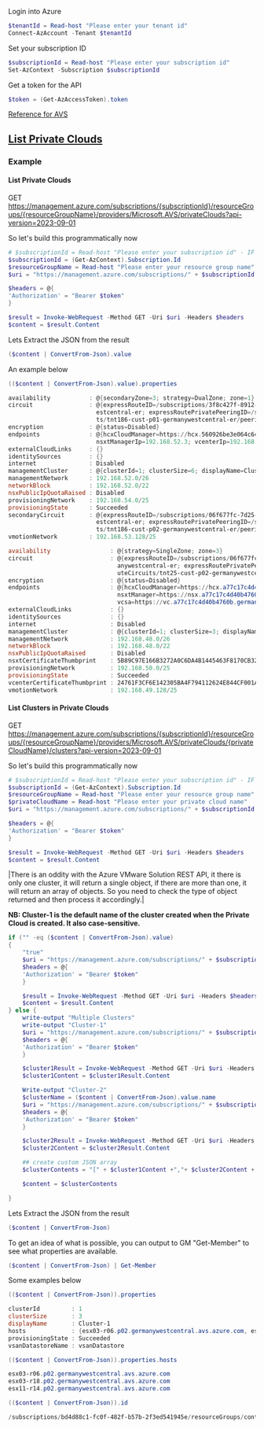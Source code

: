 Login into Azure  

```powershell
$tenantId = Read-host "Please enter your tenant id"
Connect-AzAccount -Tenant $tenantId
```

Set your subscription ID

```powershell
$subscriptionId = Read-host "Please enter your subscription id"
Set-AzContext -Subscription $subscriptionId 
```

Get a token for the API

```powershell
$token = (Get-AzAccessToken).token
```

[Reference for AVS](https://learn.microsoft.com/en-us/rest/api/avs/)

## [List Private Clouds](https://learn.microsoft.com/en-us/rest/api/avs/private-clouds/list?view=rest-avs-2023-09-01&tabs=HTTP)


### Example

#### List Private Clouds

GET https://management.azure.com/subscriptions/{subscriptionId}/resourceGroups/{resourceGroupName}/providers/Microsoft.AVS/privateClouds?api-version=2023-09-01

So let's build this programmatically now

```powershell
# $subscriptionId = Read-host "Please enter your subscription id" - IF NOT Using list_sub_login.ps1 first
$subscriptionId = (Get-AzContext).Subscription.Id
$resourceGroupName = Read-host "Please enter your resource group name"
$uri = "https://management.azure.com/subscriptions/" + $subscriptionId + "/resourceGroups/" + $resourceGroupName + "/providers/Microsoft.AVS/privateClouds?api-version=2023-09-01"

$headers = @{   
'Authorization' = "Bearer $token"
}

$result = Invoke-WebRequest -Method GET -Uri $uri -Headers $headers
$content = $result.Content
```

Lets Extract the JSON from the result

```powershell
($content | ConvertFrom-Json).value
```

An example below
```powershell
(($content | ConvertFrom-Json).value).properties
```

```powershell
availability           : @{secondaryZone=3; strategy=DualZone; zone=1}
circuit                : @{expressRouteID=/subscriptions/3f8c427f-8912-41f9-9690-c81ab88bda59/resourceGroups/tnt186-cust-p01-germanywestcentral/providers/Microsoft.Network/expressRouteCircuits/tnt186-cust-p01-germanyw 
                         estcentral-er; expressRoutePrivatePeeringID=/subscriptions/3f8c427f-8912-41f9-9690-c81ab88bda59/resourceGroups/tnt186-cust-p01-germanywestcentral/providers/Microsoft.Network/expressRouteCircui 
                         ts/tnt186-cust-p01-germanywestcentral-er/peerings/AzurePrivatePeering; primarySubnet=192.168.52.232/30; secondarySubnet=192.168.52.236/30}
encryption             : @{status=Disabled}
endpoints              : @{hcxCloudManager=https://hcx.560926be3e064c648.germanywestcentral.avs.azure.com/; hcxCloudManagerIp=192.168.52.9; nsxtManager=https://nsx.560926be3e064c648.germanywestcentral.avs.azure.com/;  
                         nsxtManagerIp=192.168.52.3; vcenterIp=192.168.52.2; vcsa=https://vc.560926be3e064c648.germanywestcentral.avs.azure.com/}
externalCloudLinks     : {}
identitySources        : {}
internet               : Disabled
managementCluster      : @{clusterId=1; clusterSize=6; displayName=Cluster-1; hosts=System.Object[]; provisioningState=Succeeded; vsanDatastoreName=vsanDatastore}
managementNetwork      : 192.168.52.0/26
networkBlock           : 192.168.52.0/22
nsxPublicIpQuotaRaised : Disabled
provisioningNetwork    : 192.168.54.0/25
provisioningState      : Succeeded
secondaryCircuit       : @{expressRouteID=/subscriptions/06f677fc-7d25-4ac5-b705-42afe8be8e27/resourceGroups/tnt186-cust-p02-germanywestcentral/providers/Microsoft.Network/expressRouteCircuits/tnt186-cust-p02-germanyw 
                         estcentral-er; expressRoutePrivatePeeringID=/subscriptions/06f677fc-7d25-4ac5-b705-42afe8be8e27/resourceGroups/tnt186-cust-p02-germanywestcentral/providers/Microsoft.Network/expressRouteCircui 
                         ts/tnt186-cust-p02-germanywestcentral-er/peerings/AzurePrivatePeering; primarySubnet=192.168.52.232/30; secondarySubnet=192.168.52.236/30}
vmotionNetwork         : 192.168.53.128/25

availability                 : @{strategy=SingleZone; zone=3}
circuit                      : @{expressRouteID=/subscriptions/06f677fc-7d25-4ac5-b705-42afe8be8e27/resourceGroups/tnt25-cust-p02-germanywestcentral/providers/Microsoft.Network/expressRouteCircuits/tnt25-cust-p02-germ 
                               anywestcentral-er; expressRoutePrivatePeeringID=/subscriptions/06f677fc-7d25-4ac5-b705-42afe8be8e27/resourceGroups/tnt25-cust-p02-germanywestcentral/providers/Microsoft.Network/expressRo 
                               uteCircuits/tnt25-cust-p02-germanywestcentral-er/peerings/AzurePrivatePeering; primarySubnet=192.168.48.232/30; secondarySubnet=192.168.48.236/30}
encryption                   : @{status=Disabled}
endpoints                    : @{hcxCloudManager=https://hcx.a77c17c4d40b4760b.germanywestcentral.avs.azure.com/; hcxCloudManagerIp=192.168.48.9;
                               nsxtManager=https://nsx.a77c17c4d40b4760b.germanywestcentral.avs.azure.com/; nsxtManagerIp=192.168.48.3; vcenterIp=192.168.48.2;
                               vcsa=https://vc.a77c17c4d40b4760b.germanywestcentral.avs.azure.com/}
externalCloudLinks           : {}
identitySources              : {}
internet                     : Disabled
managementCluster            : @{clusterId=1; clusterSize=3; displayName=Cluster-1; hosts=System.Object[]; provisioningState=Succeeded; vsanDatastoreName=vsanDatastore}
managementNetwork            : 192.168.48.0/26
networkBlock                 : 192.168.48.0/22
nsxPublicIpQuotaRaised       : Disabled
nsxtCertificateThumbprint    : 5B89C97E166B3272A0C6DA4B1445463F8170CB32
provisioningNetwork          : 192.168.50.0/25
provisioningState            : Succeeded
vcenterCertificateThumbprint : 24761F3CF6E142305BA4F794112624E844CF001A
vmotionNetwork               : 192.168.49.128/25
```

#### List Clusters in Private Clouds

GET https://management.azure.com/subscriptions/{subscriptionId}/resourceGroups/{resourceGroupName}/providers/Microsoft.AVS/privateClouds/{privateCloudName}/clusters?api-version=2023-09-01

So let's build this programmatically now

```powershell
# $subscriptionId = Read-host "Please enter your subscription id" - IF NOT Using list_sub_login.ps1 first
$subscriptionId = (Get-AzContext).Subscription.Id
$resourceGroupName = Read-host "Please enter your resource group name"
$privateCloudName = Read-host "Please enter your private cloud name"
$uri = "https://management.azure.com/subscriptions/" + $subscriptionId + "/resourceGroups/" + $resourceGroupName + "/providers/Microsoft.AVS/privateClouds/"+ $privateCloudName + "/clusters?api-version=2023-09-01"

$headers = @{   
'Authorization' = "Bearer $token"
}

$result = Invoke-WebRequest -Method GET -Uri $uri -Headers $headers
$content = $result.Content
```

|There is an oddity with the Azure VMware Solution REST API, it there is only one cluster, it will return a single object, if there are more than one, it will return an array of objects. So you need to check the type of object returned and then process it accordingly.|

**NB: Cluster-1 is the default name of the cluster created when the Private Cloud is created. It also case-sensitive.**

```powershell
if ("" -eq ($content | ConvertFrom-Json).value) 
{
    "true"
    $uri = "https://management.azure.com/subscriptions/" + $subscriptionId + "/resourceGroups/" +$resourceGroupName + "/providers/Microsoft.AVS/privateClouds/" +$privateCloudName + "/clusters/Cluster-1?api-version=2023-09-01"
    $headers = @{   
    'Authorization' = "Bearer $token"
    }

    $result = Invoke-WebRequest -Method GET -Uri $uri -Headers $headers
    $content = $result.Content
} else {
    write-output "Multiple Clusters"
    write-output "Cluster-1"
    $uri = "https://management.azure.com/subscriptions/" + $subscriptionId + "/resourceGroups/" +$resourceGroupName + "/providers/Microsoft.AVS/privateClouds/" +$privateCloudName + "/clusters/Cluster-1?api-version=2023-09-01"
    $headers = @{   
    'Authorization' = "Bearer $token"
    }

    $cluster1Result = Invoke-WebRequest -Method GET -Uri $uri -Headers $headers
    $cluster1Content = $cluster1Result.Content

    Write-output "Cluster-2"
    $clusterName = ($content | ConvertFrom-Json).value.name
    $uri = "https://management.azure.com/subscriptions/" + $subscriptionId + "/resourceGroups/" +$resourceGroupName + "/providers/Microsoft.AVS/privateClouds/" +$privateCloudName + "/clusters/" + $clusterName + "?api-version=2023-09-01"
    $headers = @{   
    'Authorization' = "Bearer $token"
    }

    $cluster2Result = Invoke-WebRequest -Method GET -Uri $uri -Headers $headers
    $cluster2Content = $cluster2Result.Content

    ## create custom JSON array
    $clusterContents = "[" + $cluster1Content +","+ $cluster2Content + "]"

    $content = $clusterContents

}
```

Lets Extract the JSON from the result

```powershell
($content | ConvertFrom-Json)
```

To get an idea of what is possible, you can output to GM "Get-Member" to see what properties are available.

```powershell
($content | ConvertFrom-Json) | Get-Member
```

Some examples below
```powershell
(($content | ConvertFrom-Json)).properties

clusterId         : 1
clusterSize       : 3
displayName       : Cluster-1
hosts             : {esx03-r06.p02.germanywestcentral.avs.azure.com, esx03-r18.p02.germanywestcentral.avs.azure.com, esx11-r14.p02.germanywestcentral.avs.azure.com}
provisioningState : Succeeded
vsanDatastoreName : vsanDatastore

(($content | ConvertFrom-Json)).properties.hosts

esx03-r06.p02.germanywestcentral.avs.azure.com
esx03-r18.p02.germanywestcentral.avs.azure.com
esx11-r14.p02.germanywestcentral.avs.azure.com

(($content | ConvertFrom-Json)).id

/subscriptions/bd4d88c1-fc0f-482f-b57b-2f3ed541945e/resourceGroups/contoso-gwc-avs-rg/providers/Microsoft.AVS/privateClouds/contoso-gwc-avs-sddc01/clusters/Cluster-1


```
